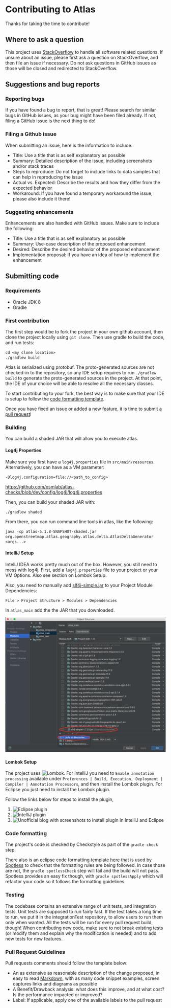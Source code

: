 # Contributing to Atlas

Thanks for taking the time to contribute!

## Where to ask a question

This project uses [StackOverflow](https://stackoverflow.com/) to handle all software related questions. If unsure about an issue, please first ask a question on StackOverflow, and then file an issue if necessary. Do not ask questions in GitHub issues as those will be closed and redirected to StackOverflow.

## Suggestions and bug reports

### Reporting bugs

If you have found a bug to report, that is great! Please search for similar bugs in GitHub issues, as your bug might have been filed already. If not, filing a GitHub issue is the next thing to do!

### Filing a Github issue

When submitting an issue, here is the information to include:

* Title: Use a title that is as self explanatory as possible
* Summary: Detailed description of the issue, including screenshots and/or stack traces
* Steps to reproduce: Do not forget to include links to data samples that can help in reproducing the issue
* Actual vs. Expected: Describe the results and how they differ from the expected behavior
* Workaround: If you have found a temporary workaround the issue, please also include it there!

### Suggesting enhancements

Enhancements are also handled with GitHub issues. Make sure to include the following:

* Title: Use a title that is as self explanatory as possible
* Summary: Use-case description of the proposed enhancement
* Desired: Describe the desired behavior of the proposed enhancement
* Implementation proposal: If you have an idea of how to implement the enhancement

## Submitting code

### Requirements

* Oracle JDK 8
* Gradle

### First contribution

The first step would be to fork the project in your own github account, then clone the project locally using `git clone`. Then use gradle to build the code, and run tests:

```
cd <my clone location>
./gradlew build
```

Atlas is serialized using protobuf. The proto-generated sources are not checked-in to the repository, so any IDE setup requires to run `./gradlew build` to generate the proto-generated sources in the project. At that point, the IDE of your choice will be able to resolve all the necessary classes.

To start contributing to your fork, the best way is to make sure that your IDE is setup to follow the [code formatting template](config/format/code_format.xml).

Once you have fixed an issue or added a new feature, it is time to submit [a pull request](#pull-request-guidelines)!

### Building

You can build a shaded JAR that will allow you to execute atlas. 

#### Log4j Properties

Make sure you first have a `log4j.properties` file in `src/main/resources`. 
Alternatively, you can have as a VM parameter:

``` 
-Dlog4j.configuration=file://<path_to_config>
```

https://github.com/osmlab/atlas-checks/blob/dev/config/log4j/log4j.properties

Then, you can build your shaded JAR with:

``` 
./gradlew shaded
```

From there, you can run command line tools in atlas, like the following:

``` 
java -cp atlas-5.1.8-SNAPSHOT-shaded.jar org.openstreetmap.atlas.geography.atlas.delta.AtlasDeltaGenerator <args...>
```

#### IntelliJ Setup

IntellJ IDEA works pretty much out of the box. However, you still need to mess with log4j. First, add a 
`log4j.properties` file to your project or your VM Options. Also see section on Lombok Setup.

Also, you need to manually add [slf4j-simple.jar](https://mvnrepository.com/artifact/org.slf4j/slf4j-simple/1.7.25) 
to your Project Module Dependencies:

    File > Project Structure > Modules > Dependencies

In `atlas_main` add the the JAR that you downloaded.

![slf4j in Intellij](images/slf4j.png)

#### Lombok Setup

The project uses ![Lombok](https://projectlombok.org/). For IntelliJ you need to `Enable annotation processing` available under `Preferences | Build, Execution, Deployment | Compiler | Annotation Processors`, and then install the Lombok plugin. For Eclipse you just need to install the Lombok plugin.

Follow the links below for steps to install the plugin,

1. ![Eclipse plugin](https://projectlombok.org/setup/eclipse)
2. ![IntelliJ plugin](https://projectlombok.org/setup/intellij)
3. ![Unofficial blog](https://www.baeldung.com/lombok-ide) with screenshots to install plugin in IntelliJ and Eclipse
 

### Code formatting

The project's code is checked by Checkstyle as part of the `gradle check` step.

There also is an eclipse code formatting template [here](config/format/code_format.xml) that is used by [Spotless](https://github.com/diffplug/spotless) to check that the formatting rules are being followed. In case those are not, the `gradle spotlessCheck` step will fail and the build will not pass. Spotless provides an easy fix though, with `gradle spotlessApply` which will refactor your code so it follows the formatting guidelines.

### Testing

The codebase contains an extensive range of unit tests, and integration tests. Unit tests are supposed to run fairly fast. If the test takes a long time to run, we put it in the integrationTest repository, to allow users to run them only when wanted. All the tests will be run for every pull request build, though! When contributing new code, make sure to not break existing tests (or modify them and explain why the modification is needed) and to add new tests for new features.

### Pull Request Guidelines

Pull requests comments should follow the template below:

* An as extensive as reasonable description of the change proposed, in easy to read [Markdown](https://guides.github.com/features/mastering-markdown/), with as many code snippet examples, screen captures links and diagrams as possible
* A Benefit/Drawback analysis: what does this improve, and at what cost? Is the performance impacted or improved?
* Label: If applicable, apply one of the available labels to the pull request
